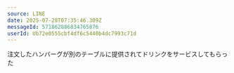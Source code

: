 ```yaml
---
source: LINE
date: 2025-07-28T07:35:46.309Z
messageId: 571862886834765876
userId: Ub72e0555cbf4df6c5440b4dc7993c71d
---
```


注文したハンバーグが別のテーブルに提供されてドリンクをサービスしてもらった